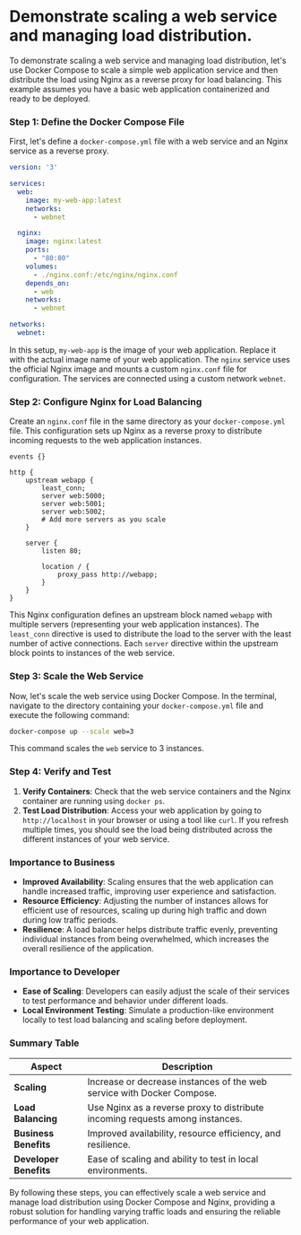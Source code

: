 # Demonstrate scaling a web service and managing load distribution.

To demonstrate scaling a web service and managing load distribution, let's use Docker Compose to scale a simple web application service and then distribute the load using Nginx as a reverse proxy for load balancing. This example assumes you have a basic web application containerized and ready to be deployed.

### Step 1: Define the Docker Compose File

First, let's define a `docker-compose.yml` file with a web service and an Nginx service as a reverse proxy.

```yaml
version: '3'

services:
  web:
    image: my-web-app:latest
    networks:
      - webnet

  nginx:
    image: nginx:latest
    ports:
      - "80:80"
    volumes:
      - ./nginx.conf:/etc/nginx/nginx.conf
    depends_on:
      - web
    networks:
      - webnet

networks:
  webnet:
```

In this setup, `my-web-app` is the image of your web application. Replace it with the actual image name of your web application. The `nginx` service uses the official Nginx image and mounts a custom `nginx.conf` file for configuration. The services are connected using a custom network `webnet`.

### Step 2: Configure Nginx for Load Balancing

Create an `nginx.conf` file in the same directory as your `docker-compose.yml` file. This configuration sets up Nginx as a reverse proxy to distribute incoming requests to the web application instances.

```nginx
events {}

http {
    upstream webapp {
        least_conn;
        server web:5000;
        server web:5001;
        server web:5002;
        # Add more servers as you scale
    }

    server {
        listen 80;

        location / {
            proxy_pass http://webapp;
        }
    }
}
```

This Nginx configuration defines an upstream block named `webapp` with multiple servers (representing your web application instances). The `least_conn` directive is used to distribute the load to the server with the least number of active connections. Each `server` directive within the upstream block points to instances of the web service.

### Step 3: Scale the Web Service

Now, let's scale the web service using Docker Compose. In the terminal, navigate to the directory containing your `docker-compose.yml` file and execute the following command:

```sh
docker-compose up --scale web=3
```

This command scales the `web` service to 3 instances.

### Step 4: Verify and Test

1. **Verify Containers**: Check that the web service containers and the Nginx container are running using `docker ps`.
2. **Test Load Distribution**: Access your web application by going to `http://localhost` in your browser or using a tool like `curl`. If you refresh multiple times, you should see the load being distributed across the different instances of your web service.

### Importance to Business

- **Improved Availability**: Scaling ensures that the web application can handle increased traffic, improving user experience and satisfaction.
- **Resource Efficiency**: Adjusting the number of instances allows for efficient use of resources, scaling up during high traffic and down during low traffic periods.
- **Resilience**: A load balancer helps distribute traffic evenly, preventing individual instances from being overwhelmed, which increases the overall resilience of the application.

### Importance to Developer

- **Ease of Scaling**: Developers can easily adjust the scale of their services to test performance and behavior under different loads.
- **Local Environment Testing**: Simulate a production-like environment locally to test load balancing and scaling before deployment.

### Summary Table

| Aspect            | Description                                                                      |
|-------------------|----------------------------------------------------------------------------------|
| **Scaling**       | Increase or decrease instances of the web service with Docker Compose.           |
| **Load Balancing**| Use Nginx as a reverse proxy to distribute incoming requests among instances.    |
| **Business Benefits** | Improved availability, resource efficiency, and resilience.                    |
| **Developer Benefits** | Ease of scaling and ability to test in local environments.                      |

By following these steps, you can effectively scale a web service and manage load distribution using Docker Compose and Nginx, providing a robust solution for handling varying traffic loads and ensuring the reliable performance of your web application.